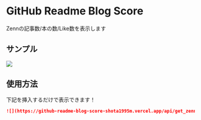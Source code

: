 # GitHub Readme Blog Score

Zennの記事数/本の数/Like数を表示します

## サンプル

![](https://github-readme-blog-score.vercel.app/api/get_zenn_score?zennId=shota1995m&v=2)

## 使用方法

下記を挿入するだけで表示できます！

```markdown
![](https://github-readme-blog-score-shota1995m.vercel.app/api/get_zenn_score?zennId=[zennのユーザーID])
```
